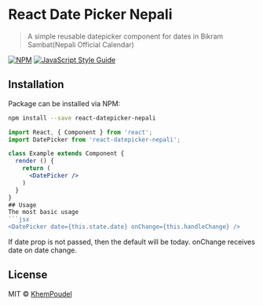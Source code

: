 # React Date Picker Nepali

> A simple reusable datepicker component for dates in Bikram Sambat(Nepali Official Calendar)

[![NPM](https://img.shields.io/npm/v/react-datepicker-nepali.svg)](https://www.npmjs.com/package/react-datepicker-nepali) [![JavaScript Style Guide](https://img.shields.io/badge/code_style-standard-brightgreen.svg)](https://standardjs.com)

## Installation
Package can be installed via NPM:
```bash
npm install --save react-datepicker-nepali
```
```jsx
import React, { Component } from 'react';
import DatePicker from 'react-datepicker-nepali';

class Example extends Component {
  render () {
    return (
      <DatePicker />
    )
  }
}
## Usage
The most basic usage
```jsx
<DatePicker date={this.state.date} onChange={this.handleChange} />
```
If date prop is not passed, then the default will be today.
onChange receives date on date change.
## License

MIT © [KhemPoudel](https://github.com/KhemPoudel)
